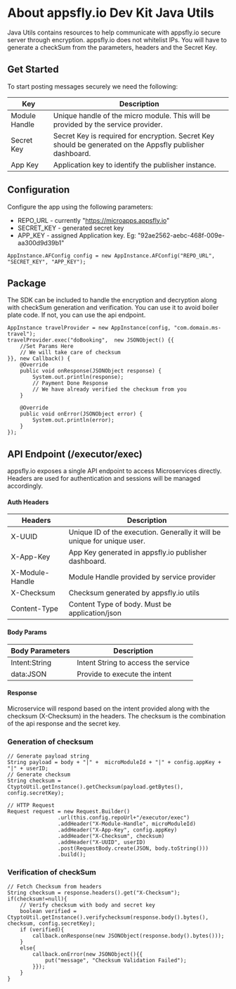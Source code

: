 # About appsfly.io Dev Kit Java Utils
Java Utils contains resources to help communicate with appsfly.io secure server through encryption. 
appsfly.io does not whitelist IPs. You will have to generate a checkSum from the parameters, headers and the Secret Key.

##  Get Started
To start posting messages securely we need the following:

| Key | Description |
| --- | --- |
| Module Handle | Unique handle of the micro module. This will be provided by the service provider. |
| Secret Key | Secret Key is required for encryption. Secret Key should be generated on the Appsfly publisher dashboard. |
| App Key | Application key to identify the publisher instance. |

## Configuration
Configure the app using the following parameters:

* REPO_URL - currently "https://microapps.appsfly.io"
* SECRET_KEY - generated secret key
* APP_KEY - assigned Application key. Eg: "92ae2562-aebc-468f-009e-aa300d9d39b1"

```
AppInstance.AFConfig config = new AppInstance.AFConfig("REPO_URL", "SECRET_KEY", "APP_KEY");
```    
## Package
The SDK can be included to handle the encryption and decryption along with checkSum generation and verification.
You can use it to avoid boiler plate code. If not, you can use the api endpoint.

```
AppInstance travelProvider = new AppInstance(config, "com.domain.ms-travel");
travelProvider.exec("doBooking",  new JSONObject() {{
    //Set Params Here
    // We will take care of checksum
}}, new Callback() {
    @Override
    public void onResponse(JSONObject response) {
        System.out.println(response);
        // Payment Done Response
        // We have already verified the checksum from you
    }

    @Override
    public void onError(JSONObject error) {
        System.out.println(error);
    }
});
```

## API Endpoint (/executor/exec)

appsfly.io exposes a single API endpoint to access Microservices directly. Headers are used for authentication and sessions will be managed accordingly.

#### Auth Headers

| Headers | Description |
| --- | --- |
| X-UUID | Unique ID of the execution. Generally it will be unique for unique user. |
| X-App-Key | App Key generated in appsfly.io publisher dashboard. |
| X-Module-Handle | Module Handle provided by service provider |
| X-Checksum | Checksum generated by appsfly.io utils |
| Content-Type | Content Type of body. Must be application/json |

#### Body Params

| Body Parameters | Description |
| --- | --- |
| Intent:String | Intent String to access the service |
| data:JSON | Provide to execute the intent |

#### Response

Microservice will respond based on the intent provided along with the checksum (X-Checksum) in the headers. The checksum is the combination of the api response and the secret key.

### Generation of checksum

```
// Generate payload string
String payload = body + "|" +  microModuleId + "|" + config.appKey + "|" + userID;
// Generate checksum
String checksum = CtyptoUtil.getInstance().getChecksum(payload.getBytes(), config.secretKey);

// HTTP Request
Request request = new Request.Builder()
                .url(this.config.repoUrl+"/executor/exec")
                .addHeader("X-Module-Handle", microModuleId)
                .addHeader("X-App-Key", config.appKey)
                .addHeader("X-Checksum", checksum)
                .addHeader("X-UUID", userID)
                .post(RequestBody.create(JSON, body.toString()))
                .build();
```

### Verification of checkSum

```
// Fetch Checksum from headers
String checksum = response.headers().get("X-Checksum");
if(checksum!=null){
    // Verify checksum with body and secret key
    boolean verified = CtyptoUtil.getInstance().verifychecksum(response.body().bytes(), checksum, config.secretKey);
    if (verified){
        callback.onResponse(new JSONObject(response.body().bytes()));
    }
    else{
        callback.onError(new JSONObject(){{
            put("message", "Checksum Validation Failed");
        }});
    }
}
``` 

